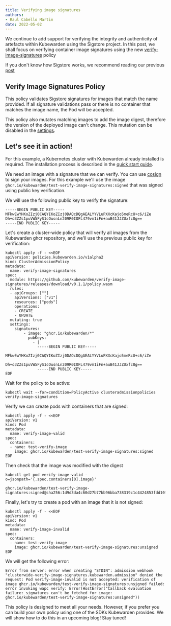 ```yaml
---
title: Verifying image signatures
authors:
- Raul Cabello Martin
date: 2022-05-02
---
```


We continue to add support for verifying the integrity and authenticity of artefacts within Kubewarden using the Sigstore project. In this
post, we shall focus on verifying container image signatures using the
new [verify-image-signatures](https://github.com/kubewarden/verify-image-signatures) policy

If you don't know how Sigstore works, we recommend reading our
previous [post](https://www.kubewarden.io/blog/2022/04/securing-kubewarden-policies/)

## Verify Image Signatures Policy

This policy validates Sigstore signatures for images that match the name provided. If all signature validations pass or
there is no container that matches the image name, the Pod will be accepted.

This policy also mutates matching images to add the image digest, therefore the version of the deployed image can't
change. This mutation can be disabled in the [settings](https://github.com/kubewarden/verify-image-signatures#settings).

## Let's see it in action!

For this example, a Kubernetes cluster with Kubewarden already installed is required. The installation process is
described in the [quick start guide](https://docs.kubewarden.io/quick-start.html).

We need an image with a signature that we can verify. You can use [cosign](https://github.com/sigstore/cosign) to sign
your images. For this example we'll use the image
`ghcr.io/kubewarden/test-verify-image-signatures:signed` that was signed using public key verification. 

We will use the following public key to verify the signature:

```
-----BEGIN PUBLIC KEY-----
MFkwEwYHKoZIzj0CAQYIKoZIzj0DAQcDQgAEALYYVLuPXXcKajo5meRcU+c6/iZe
Dh+o3ZZs1puVW5FyS1cOusnLn209R0IOFL479vm1iFn+auB41JJZUxfc8g== 
-----END PUBLIC KEY-----
```

Let's create a cluster-wide policy that will verify all images from the Kubewarden ghcr repository, and
we'll use the previous public key for verification:

```
kubectl apply -f - <<EOF
apiVersion: policies.kubewarden.io/v1alpha2
kind: ClusterAdmissionPolicy
metadata:
  name: verify-image-signatures
spec:
  module: https://github.com/kubewarden/verify-image-signatures/releases/download/v0.1.1/policy.wasm
  rules:
  - apiGroups: [""]
    apiVersions: ["v1"]
    resources: ["pods"]
    operations:
    - CREATE
    - UPDATE
  mutating: true
  settings:
    signatures:
        - image: "ghcr.io/kubewarden/*"
          pubKeys:
            - |
              -----BEGIN PUBLIC KEY-----
              MFkwEwYHKoZIzj0CAQYIKoZIzj0DAQcDQgAEALYYVLuPXXcKajo5meRcU+c6/iZe
              Dh+o3ZZs1puVW5FyS1cOusnLn209R0IOFL479vm1iFn+auB41JJZUxfc8g==
              -----END PUBLIC KEY-----
EOF
````

Wait for the policy to be active:

```
kubectl wait --for=condition=PolicyActive clusteradmissionpolicies verify-image-signatures
```

Verify we can create pods with containers that are signed:

```
kubectl apply -f - <<EOF
apiVersion: v1
kind: Pod
metadata:
  name: verify-image-valid
spec:
  containers:
  - name: test-verify-image
    image: ghcr.io/kubewarden/test-verify-image-signatures:signed
EOF
```

Then check that the image was modified with the digest

```
kubectl get pod verify-image-valid -o=jsonpath='{.spec.containers[0].image}'
```

```
ghcr.io/kubewarden/test-verify-image-signatures:signed@sha256:1d9d3da4c60d27b77bb96bba738319c1c4424853fdd10f65982f9f2ca2422a72
```

Finally, let's try to create a pod with an image that it is not signed:

```
kubectl apply -f - <<EOF
apiVersion: v1
kind: Pod
metadata:
  name: verify-image-invalid
spec:
  containers:
  - name: test-verify-image
    image: ghcr.io/kubewarden/test-verify-image-signatures:unsigned
EOF
```

We will get the following error:

```
Error from server: error when creating "STDIN": admission webhook "clusterwide-verify-image-signatures.kubewarden.admission" denied the request: Pod verify-image-invalid is not accepted: verification of image ghcr.io/kubewarden/test-verify-image-signatures:unsigned failed: error invoking wapc verify: Error(HostError("Callback evaluation failure: signatures can't be fetched for image: ghcr.io/kubewarden/test-verify-image-signatures:unsigned"))
```

This policy is designed to meet all your needs. However, if you prefer you can build your own policy using one of the SDKs Kubewarden
provides. We will show how to do this in an upcoming blog! Stay tuned!
